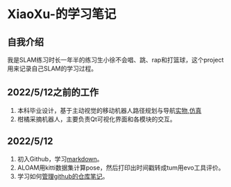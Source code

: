 # XiaoXu-的学习笔记
## 自我介绍
我是SLAM练习时长一年半的练习生小徐不会唱、跳、rap和打篮球，这个project用来记录自己SLAM的学习过程。
## 2022/5/12之前的工作
1. 本科毕业设计，基于主动视觉的移动机器人路径规划与导航[实物](https://www.bilibili.com/video/BV1UA411g7Lu?spm_id_from=333.999.0.0),[仿真](https://www.bilibili.com/video/BV1gB4y1u7my?spm_id_from=333.999.0.0)
2. 柑橘采摘机器人，主要负责Qt可视化界面和各模块的交互。
## 2022/5/12
1. 初入Github，学习[markdown](https://github.com/LeiXu1999/XiaoXu-/blob/main/%E5%AD%A6%E4%B9%A0%E8%AE%B0%E5%BD%95/Markdown.md)。
2. ALOAM用kitti数据集计算pose，然后打印出时间戳转成tum用evo工具评价。
3. 学习如何[管理github的仓库](https://www.bilibili.com/video/BV1Vh41187ik?spm_id_from=333.1007.top_right_bar_window_default_collection.content.click)[笔记](https://github.com/LeiXu1999/SLAM-Learning-Notes/blob/main/%E5%AD%A6%E4%B9%A0%E8%AE%B0%E5%BD%95/git%E7%AE%A1%E7%90%86github%E7%AE%80%E4%BB%8B.md)。
